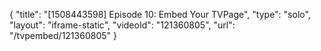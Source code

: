 {
    "title": "[1508443598] Episode 10: Embed Your TVPage",
    "type": "solo",
    "layout": "iframe-static",
    "videoId": "121360805",
    "url": "\/tvpembed\/121360805"
}
